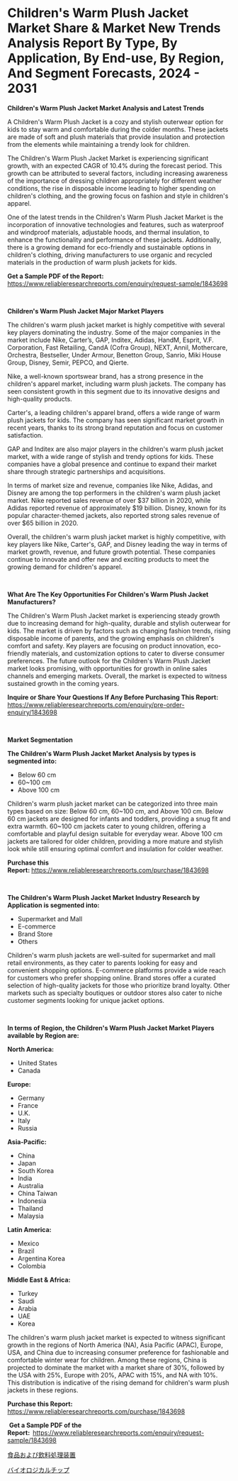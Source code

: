 <p><h1>Children's Warm Plush Jacket Market Share & Market New Trends Analysis Report By Type, By Application, By End-use, By Region, And Segment Forecasts, 2024 - 2031</h1></p><p><strong>Children's Warm Plush Jacket Market Analysis and Latest Trends</strong></p>
<p><p>A Children's Warm Plush Jacket is a cozy and stylish outerwear option for kids to stay warm and comfortable during the colder months. These jackets are made of soft and plush materials that provide insulation and protection from the elements while maintaining a trendy look for children.</p><p>The Children's Warm Plush Jacket Market is experiencing significant growth, with an expected CAGR of 10.4% during the forecast period. This growth can be attributed to several factors, including increasing awareness of the importance of dressing children appropriately for different weather conditions, the rise in disposable income leading to higher spending on children's clothing, and the growing focus on fashion and style in children's apparel.</p><p>One of the latest trends in the Children's Warm Plush Jacket Market is the incorporation of innovative technologies and features, such as waterproof and windproof materials, adjustable hoods, and thermal insulation, to enhance the functionality and performance of these jackets. Additionally, there is a growing demand for eco-friendly and sustainable options in children's clothing, driving manufacturers to use organic and recycled materials in the production of warm plush jackets for kids.</p></p>
<p><strong>Get a Sample PDF of the Report:&nbsp;</strong> <a href="https://www.reliableresearchreports.com/enquiry/request-sample/1843698">https://www.reliableresearchreports.com/enquiry/request-sample/1843698</a></p>
<p>&nbsp;</p>
<p><strong>Children's Warm Plush Jacket Major Market Players</strong></p>
<p><p>The children's warm plush jacket market is highly competitive with several key players dominating the industry. Some of the major companies in the market include Nike, Carter’s, GAP, Inditex, Adidas, HandM, Esprit, V.F. Corporation, Fast Retailing, CandA (Cofra Group), NEXT, Annil, Mothercare, Orchestra, Bestseller, Under Armour, Benetton Group, Sanrio, Miki House Group, Disney, Semir, PEPCO, and Qierte.</p><p>Nike, a well-known sportswear brand, has a strong presence in the children's apparel market, including warm plush jackets. The company has seen consistent growth in this segment due to its innovative designs and high-quality products.</p><p>Carter's, a leading children's apparel brand, offers a wide range of warm plush jackets for kids. The company has seen significant market growth in recent years, thanks to its strong brand reputation and focus on customer satisfaction.</p><p>GAP and Inditex are also major players in the children's warm plush jacket market, with a wide range of stylish and trendy options for kids. These companies have a global presence and continue to expand their market share through strategic partnerships and acquisitions.</p><p>In terms of market size and revenue, companies like Nike, Adidas, and Disney are among the top performers in the children's warm plush jacket market. Nike reported sales revenue of over $37 billion in 2020, while Adidas reported revenue of approximately $19 billion. Disney, known for its popular character-themed jackets, also reported strong sales revenue of over $65 billion in 2020.</p><p>Overall, the children's warm plush jacket market is highly competitive, with key players like Nike, Carter's, GAP, and Disney leading the way in terms of market growth, revenue, and future growth potential. These companies continue to innovate and offer new and exciting products to meet the growing demand for children's apparel.</p></p>
<p>&nbsp;</p>
<p><strong>What Are The Key Opportunities For Children's Warm Plush Jacket Manufacturers?</strong></p>
<p><p>The Children's Warm Plush Jacket market is experiencing steady growth due to increasing demand for high-quality, durable and stylish outerwear for kids. The market is driven by factors such as changing fashion trends, rising disposable income of parents, and the growing emphasis on children's comfort and safety. Key players are focusing on product innovation, eco-friendly materials, and customization options to cater to diverse consumer preferences. The future outlook for the Children's Warm Plush Jacket market looks promising, with opportunities for growth in online sales channels and emerging markets. Overall, the market is expected to witness sustained growth in the coming years.</p></p>
<p><strong>Inquire or Share Your Questions If Any Before Purchasing This Report:</strong> <a href="https://www.reliableresearchreports.com/enquiry/pre-order-enquiry/1843698">https://www.reliableresearchreports.com/enquiry/pre-order-enquiry/1843698</a></p>
<p>&nbsp;</p>
<p><strong>Market Segmentation</strong></p>
<p><strong>The Children's Warm Plush Jacket Market Analysis by types is segmented into:</strong></p>
<p><ul><li>Below 60 cm</li><li>60~100 cm</li><li>Above 100 cm</li></ul></p>
<p><p>Children's warm plush jacket market can be categorized into three main types based on size: Below 60 cm, 60~100 cm, and Above 100 cm. Below 60 cm jackets are designed for infants and toddlers, providing a snug fit and extra warmth. 60~100 cm jackets cater to young children, offering a comfortable and playful design suitable for everyday wear. Above 100 cm jackets are tailored for older children, providing a more mature and stylish look while still ensuring optimal comfort and insulation for colder weather.</p></p>
<p><strong>Purchase this Report:&nbsp;</strong><a href="https://www.reliableresearchreports.com/purchase/1843698">https://www.reliableresearchreports.com/purchase/1843698</a></p>
<p>&nbsp;</p>
<p><strong>The Children's Warm Plush Jacket Market Industry Research by Application is segmented into:</strong></p>
<p><ul><li>Supermarket and Mall</li><li>E-commerce</li><li>Brand Store</li><li>Others</li></ul></p>
<p><p>Children's warm plush jackets are well-suited for supermarket and mall retail environments, as they cater to parents looking for easy and convenient shopping options. E-commerce platforms provide a wide reach for customers who prefer shopping online. Brand stores offer a curated selection of high-quality jackets for those who prioritize brand loyalty. Other markets such as specialty boutiques or outdoor stores also cater to niche customer segments looking for unique jacket options.</p></p>
<p>&nbsp;</p>
<p><strong>In terms of Region, the Children's Warm Plush Jacket Market Players available by Region are:</strong></p>
<p>
    <p> <strong> North America: </strong>
        <ul>
            <li>United States</li>
            <li>Canada</li>
        </ul>
        </p> 
    <p> <strong> Europe: </strong>
        <ul>
            <li>Germany</li>
            <li>France</li>
            <li>U.K.</li>
            <li>Italy</li>
            <li>Russia</li>
        </ul>
        </p> 
    <p> <strong> Asia-Pacific: </strong>
        <ul>
            <li>China</li>
            <li>Japan</li>
            <li>South Korea</li>
            <li>India</li>
            <li>Australia</li>
            <li>China Taiwan</li>
            <li>Indonesia</li>
            <li>Thailand</li>
            <li>Malaysia</li>
        </ul>
        </p> 
    <p> <strong> Latin America: </strong>
        <ul>
            <li>Mexico</li>
            <li>Brazil</li>
            <li>Argentina Korea</li>
            <li>Colombia</li>
        </ul>
        </p> 
    <p> <strong> Middle East & Africa: </strong>
        <ul>
            <li>Turkey</li>
            <li>Saudi</li>
            <li>Arabia</li>
            <li>UAE</li>
            <li>Korea</li>
        </ul>
    </p>
    </p>
<p><p>The children's warm plush jacket market is expected to witness significant growth in the regions of North America (NA), Asia Pacific (APAC), Europe, USA, and China due to increasing consumer preference for fashionable and comfortable winter wear for children. Among these regions, China is projected to dominate the market with a market share of 30%, followed by the USA with 25%, Europe with 20%, APAC with 15%, and NA with 10%. This distribution is indicative of the rising demand for children's warm plush jackets in these regions.</p></p>
<p><strong>Purchase this Report: </strong><a href="https://www.reliableresearchreports.com/purchase/1843698">https://www.reliableresearchreports.com/purchase/1843698</a></p>
<p>&nbsp;<strong>Get a Sample PDF of the Report:&nbsp;&nbsp;</strong><a href="https://www.reliableresearchreports.com/enquiry/request-sample/1843698">https://www.reliableresearchreports.com/enquiry/request-sample/1843698</a></p>
<p><strong></strong></p>
<p><p><a href="https://github.com/JacksonWiza1924/Market-Research-Report-List-1/blob/main/23527137885.md">食品および飲料処理装置</a></p><p><a href="https://github.com/Calvi3ynJerde867/Market-Research-Report-List-1/blob/main/16091227884.md">バイオロジカルチップ</a></p></p>